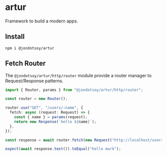 # artur

Framework to build a modern apps.

## Install

```shell
npm i @jondotsoy/artur
```

## Fetch Router

The `@jondotsoy/artur/http/router` module provide a router manager to Request/Response patterns.

```ts
import { Router, params } from "@jondotsoy/artur/http/router";

const router = new Router();

router.use("GET", "/users/:name", {
  fetch: async (request: Request) => {
    const { name } = params(request);
    return new Response(`hello ${name}`);
  },
});

const response = await router.fetch(new Request("http://localhost/users/mark"));

expect(await response.text()).toEqual("hello mark");
```
